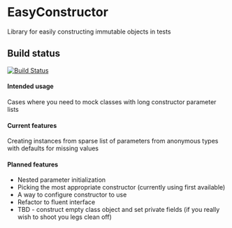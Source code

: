 # EasyConstructor
Library for easily constructing immutable objects in tests

## Build status
[![Build Status](https://travis-ci.org/morowinder/EasyConstructor.svg?branch=master)](https://travis-ci.org/morowinder/EasyConstructor)

#### Intended usage
Cases where you need to mock classes with long constructor parameter lists

#### Current features
Creating instances from sparse list of parameters from anonymous types with defaults for missing values

#### Planned features
* Nested parameter initialization
* Picking the most appropriate constructor (currently using first available)
* A way to configure constructor to use
* Refactor to fluent interface
* TBD - construct empty class object and set private fields (if you really wish to shoot you legs clean off)
